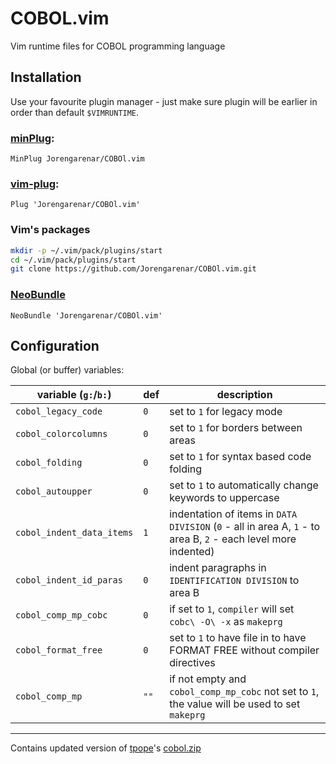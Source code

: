 COBOL.vim
=========

Vim runtime files for COBOL programming language

## Installation

Use your favourite plugin manager - just make sure plugin will be earlier
in order than default `$VIMRUNTIME`.

### [minPlug](https://github.com/Jorengarenar/minPlug):
```
MinPlug Jorengarenar/COBOl.vim
```

### [vim-plug](https://github.com/junegunn/vim-plug):
```vim
Plug 'Jorengarenar/COBOl.vim'
```

### Vim's packages
```bash
mkdir -p ~/.vim/pack/plugins/start
cd ~/.vim/pack/plugins/start
git clone https://github.com/Jorengarenar/COBOl.vim.git
```

### [NeoBundle](https://github.com/Shougo/neobundle.vim)
```vim
NeoBundle 'Jorengarenar/COBOl.vim'
```

## Configuration

Global (or buffer) variables:

|    variable (`g:`/`b:`)   |   def   | description |
|---------------------------|---------|-------------|
| `cobol_legacy_code`       |   `0`   | set to `1` for legacy mode
| `cobol_colorcolumns`      |   `0`   | set to `1` for borders between areas
| `cobol_folding`           |   `0`   | set to `1` for syntax based code folding
| `cobol_autoupper`         |   `0`   | set to `1` to automatically change keywords to uppercase
| `cobol_indent_data_items` |   `1`   | indentation of items in `DATA DIVISION` (`0` - all in area A, `1` - to area B, `2` - each level more indented)
| `cobol_indent_id_paras`   |   `0`   | indent paragraphs in `IDENTIFICATION DIVISION` to area B
| `cobol_comp_mp_cobc`      |   `0`   | if set to `1`, `compiler` will set `cobc\ -O\ -x` as `makeprg`
| `cobol_format_free`       |   `0`   | set to `1` to have file in to have FORMAT FREE without compiler directives
| `cobol_comp_mp`           |  `""`   | if not empty and `cobol_comp_mp_cobc` not set to `1`, the value will be used to set `makeprg`

---

Contains updated version of [tpope](https://github.com/tpope)'s [cobol.zip](http://www.vim.org/scripts/script.php?script_id=1655)
